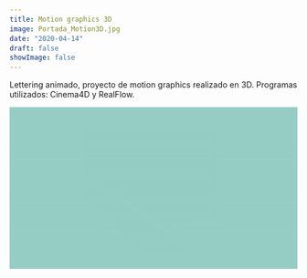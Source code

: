 ```yaml
---
title: Motion graphics 3D
image: Portada_Motion3D.jpg
date: "2020-04-14"
draft: false
showImage: false
---
```


Lettering animado, proyecto de motion graphics realizado en 3D.
Programas utilizados: Cinema4D y RealFlow.



![Video_Motion3D](/images/FHD_S_GIF.gif "Video_Motion3D")


